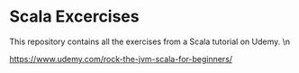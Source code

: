 # Scala Excercises
This repository contains all the exercises from a Scala tutorial on Udemy. \n

https://www.udemy.com/rock-the-jvm-scala-for-beginners/
